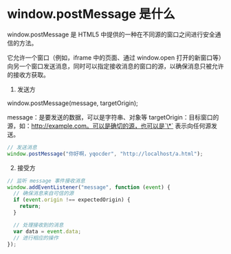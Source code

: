 # window.postMessage 是什么

window.postMessage 是 HTML5 中提供的一种在不同源的窗口之间进行安全通信的方法。

它允许一个窗口（例如，iframe 中的页面、通过 window.open 打开的新窗口等）向另一个窗口发送消息，同时可以指定接收消息的窗口的源，以确保消息只被允许的接收方获取。

1. 发送方

window.postMessage(message, targetOrigin);

message：是要发送的数据，可以是字符串、对象等
targetOrigin：目标窗口的源，如：http://example.com。可以是确切的源，也可以是`\*` 表示向任何源发送。

```js
// 发送消息
window.postMessage("你好啊，yqocder", "http://localhost/a.html");
```

2. 接受方

```javascript
// 监听 message 事件接收消息
window.addEventListener("message", function (event) {
  // 确保消息来自可信的源
  if (event.origin !== expectedOrigin) {
    return;
  }

  // 处理接收到的消息
  var data = event.data;
  // 进行相应的操作
});
```
